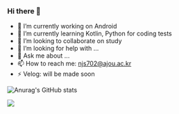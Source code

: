 ### Hi there 👋

<!--
**njs702/njs702** is a ✨ _special_ ✨ repository because its `README.md` (this file) appears on your GitHub profile.

Here are some ideas to get you started:
-->
- 🔭 I’m currently working on Android
- 🌱 I’m currently learning Kotlin, Python for coding tests
- 👯 I’m looking to collaborate on study
- 🤔 I’m looking for help with ...
- 💬 Ask me about ...
- 📫 How to reach me: njs702@ajou.ac.kr
- ⚡ Velog: will be made soon 

![Anurag's GitHub stats](https://github-readme-stats.vercel.app/api?username=njs702&show_icons=true&theme=radical)

<img src="https://img.shields.io/badge/Android-3DDC84?style=flat-square&logo=Android&logoColor=white"/>

